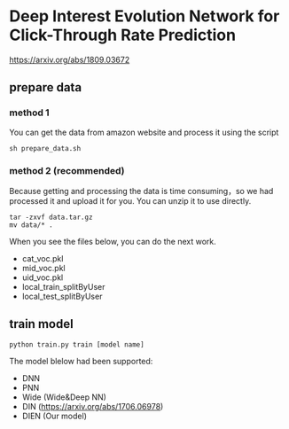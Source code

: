 # Deep Interest Evolution Network for Click-Through Rate Prediction
https://arxiv.org/abs/1809.03672
## prepare data
### method 1
You can get the data from amazon website and process it using the script
```
sh prepare_data.sh
```
### method 2 (recommended)
Because getting and processing the data is time consuming，so we had processed it and upload it for you. You can unzip it to use directly.
```
tar -zxvf data.tar.gz
mv data/* .
```
When you see the files below, you can do the next work. 
- cat_voc.pkl 
- mid_voc.pkl 
- uid_voc.pkl 
- local_train_splitByUser 
- local_test_splitByUser 
## train model
```
python train.py train [model name] 
```
The model blelow had been supported: 
- DNN 
- PNN 
- Wide (Wide&Deep NN) 
- DIN  (https://arxiv.org/abs/1706.06978) 
- DIEN (Our model) 
